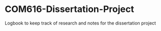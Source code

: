 # COM616-Dissertation-Project
Logbook to keep track of research and notes for the dissertation project
